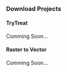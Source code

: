 #  ⠀
#  ⠀
# ⠀
### Download Projects

#### TryTreat
Comming Soon...

#### Raster to Vector

Comming Soon...
